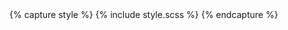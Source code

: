 ﻿<head>
    <title>{% if page.title %}{{ page.title }} | {% endif %}{{ site.title }}{% if page.title %}{% else %} | {{ site.tagline }}{% endif %}</title>
    <meta name="description" content="{% if page.description %}{{ page.description }}{% elsif page.excerpt %}{{ page.excerpt | strip_html | strip_newlines | escape | normalize_whitespace | truncate: 160 }}{% else %}{{ site.description }}{% endif %}">
    <link rel="canonical" href="{{ site.url }}{{ page.url }}">
    <meta charset="UTF-8">
    <meta name="viewport" content="width=device-width, initial-scale=1, maximum-scale=1">
    <meta http-equiv="X-UA-Compatible" content="ie=edge">
    <meta name="color-scheme" content="light dark">
    <link rel="icon" href="/assets/icon.svg" type="image/svg+xml">
    <link rel="alternate" type="application/rss+xml" title="{{ site.title }}" href="/feed.xml">
    {% capture style %}
    {% include style.scss %}
    {% endcapture %}
    <style>
    {{ style | scssify }}
    </style>
</head>
